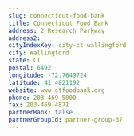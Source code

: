 ```yaml
---
slug: connecticut-food-bank
title: Connecticut Food Bank
address: 2 Research Parkway
address2: 
cityIndexKey: city-ct-wallingford
city: Wallingford
state: CT
postal: 6492
longitude: -72.7649724
latitude: 41.4821192
website: www.ctfoodbank.org
phone: 203-469-5000
fax: 203-469-4871
partnerBank: false
partnerGroupId: partner-group-37
---
```

